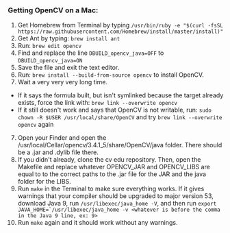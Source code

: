 ### Getting OpenCV on a Mac:
1. Get Homebrew from Terminal by typing ```/usr/bin/ruby -e "$(curl -fsSL https://raw.githubusercontent.com/Homebrew/install/master/install)"```
2. Get Ant by typing: ```brew install ant```
3. Run: ```brew edit opencv```
4. Find and replace the line ```DBUILD_opencv_java=OFF``` to ```DBUILD_opencv_java=ON```
5. Save the file and exit the text editor.
5. Run: ```brew install --build-from-source opencv``` to install OpenCV.
6. Wait a very very very long time.
- If it says the formula built, but isn't symlinked because the target already exists, force the link with: ```brew link --overwrite opencv```
- If it still doesn't work and says that OpenCV is not writable, run: ```sudo chown -R $USER /usr/local/share/OpenCV``` and try ```brew link --overwrite opencv``` again
7. Open your Finder and open the /usr/local/Cellar/opencv/3.4.1_5/share/OpenCV/java folder. There should be a .jar and .dylib file there.
8. If you didn't already, clone the cv edu repository. Then, open the Makefile and replace whatever OPENCV_JAR and OPENCV_LIBS are equal to to the correct paths to the .jar file for the JAR and the java folder for the LIBS.
8. Run ```make``` in the Terminal to make sure everything works. If it gives warnings that your compiler should be upgraded to major version 53, download Java 9, run ```/usr/libexec/java_home -V```, and then run ```export JAVA_HOME=`/usr/libexec/java_home -v <whatever is before the comma in the Java 9 line, ex: 9>```
9. Run ```make``` again and it should work without any warnings. 
